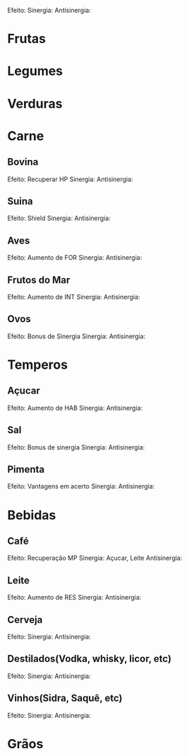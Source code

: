 
Efeito: 
Sinergia: 
Antisinergia:


# Frutas

# Legumes

# Verduras

# Carne
## Bovina
Efeito: Recuperar HP
Sinergia: 
Antisinergia:

## Suina
Efeito: Shield
Sinergia: 
Antisinergia:

## Aves
Efeito: Aumento de FOR
Sinergia: 
Antisinergia:

## Frutos do Mar
Efeito: Aumento de INT
Sinergia: 
Antisinergia:

## Ovos
Efeito: Bonus de Sinergia
Sinergia: 
Antisinergia:

# Temperos
## Açucar
Efeito: Aumento de HAB
Sinergia: 
Antisinergia:

## Sal
Efeito: Bonus de sinergia
Sinergia: 
Antisinergia:

## Pimenta
Efeito: Vantagens em acerto
Sinergia: 
Antisinergia:
# Bebidas
## Café
Efeito: Recuperação MP
Sinergia: Açucar, Leite
Antisinergia:

## Leite
Efeito: Aumento de RES
Sinergia: 
Antisinergia:

## Cerveja
Efeito: 
Sinergia: 
Antisinergia:

## Destilados(Vodka, whisky, licor, etc)
Efeito: 
Sinergia: 
Antisinergia:

## Vinhos(Sidra, Saquê, etc)
Efeito: 
Sinergia: 
Antisinergia:
# Grãos